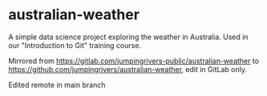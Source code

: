 # australian-weather
A simple data science project exploring the weather in Australia. Used in our "Introduction to Git" training course.

Mirrored from https://gitlab.com/jumpingrivers-public/australian-weather to https://github.com/jumpingrivers/australian-weather, edit in GitLab only.

Edited remote in main branch
